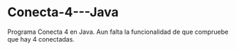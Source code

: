 # Conecta-4---Java
Programa Conecta 4 en Java. Aun falta la funcionalidad de que compruebe que hay 4 conectadas.
